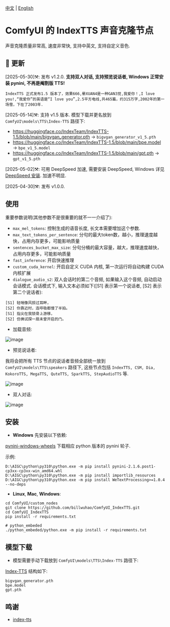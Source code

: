 [中文](README-CN.md) | [English](README.md) 

# ComfyUI 的 IndexTTS 声音克隆节点

声音克隆质量非常高, 速度非常快, 支持中英文, 支持自定义音色.

## 📣 更新

[2025-05-30]⚒️: 发布 v1.2.0. **支持双人对话, 支持预览说话者, Windows 正常安装 pynini, 不再是阉割版 TTS!**

`IndexTTS 正式发布1.5 版本了，效果666,晕XUAN4是一种GAN3觉,我爱你！,I love you!,“我爱你”的英语是“I love you”,2.5平方电线,共465篇，约315万字,2002年的第一场雪，下在了2003年.`


[2025-05-14]⚒️: 支持 v1.5 版本. 模型下载并更名放到 `ComfyUI\models\TTS\Index-TTS` 路径下:
- https://huggingface.co/IndexTeam/IndexTTS-1.5/blob/main/bigvgan_generator.pth  → `bigvgan_generator_v1_5.pth`
- https://huggingface.co/IndexTeam/IndexTTS-1.5/blob/main/bpe.model → `bpe_v1_5.model`
- https://huggingface.co/IndexTeam/IndexTTS-1.5/blob/main/gpt.pth → `gpt_v1_5.pth`

[2025-05-02]⚒️: 可用 DeepSpeed 加速, 需要安装 DeepSpeed, Windows 详见 [DeepSpeed 安装](https://github.com/deepspeedai/DeepSpeed/blob/master/blogs/windows/08-2024/chinese/README.md). 加速不明显.

[2025-04-30]⚒️: 发布 v1.0.0.

## 使用

重要参数说明(其他参数不是很重要的就不一一介绍了):
- `max_mel_tokens`: 控制生成的语音长度, 长文本需要增加这个参数.
- `max_text_tokens_per_sentence`: 分句的最大token数，越小，推理速度越快，占用内存更多，可能影响质量
- `sentences_bucket_max_size`: 分句分桶的最大容量，越大，推理速度越快，占用内存更多，可能影响质量
- `fast_inference`: 开启快速推理
- `custom_cuda_kernel`: 开启自定义 CUDA 内核, 第一次运行将自动构建 CUDA 内核扩展
- `dialogue_audio_s2`: 双人会话时的第二个音频, 如果输入这个音频, 自动启动会话模式. 会话模式下, 输入文本必须如下([S1] 表示第一个说话者, [S2] 表示第二个说话者):
```
[S1] 轻喘像风掠过耳畔，
[S2] 你靠近时，连呼吸都慢了半拍。
[S1] 指尖在我锁骨上游移，
[S2] 仿佛试探一扇未曾开启的门。
```

- 加载音频:

![image](https://github.com/billwuhao/ComfyUI_IndexTTS/blob/main/images/2025-04-30_19-22-46.png)

- 预览说话者:

我将会把所有 TTS 节点的说话者音频全部统一放到 `ComfyUI\models\TTS\speakers` 路径下, 这些节点包括 `IndexTTS, CSM, Dia, KokoroTTS, MegaTTS, QuteTTS, SparkTTS, StepAudioTTS` 等.

![image](https://github.com/billwuhao/ComfyUI_IndexTTS/blob/main/images/2025-05-30_22-30-05.png)

- 双人对话:

![image](https://github.com/billwuhao/ComfyUI_IndexTTS/blob/main/images/2025-05-30_22-15-23.png)

## 安装

- **Windows** 先安装以下依赖:

[pynini-windows-wheels](https://github.com/billwuhao/pynini-windows-wheels/releases/tag/v2.1.6.post1) 下载相应 python 版本的 pynini 轮子.

示例:
```
D:\AIGC\python\py310\python.exe -m pip install pynini-2.1.6.post1-cp3xx-cp3xx-win_amd64.whl
D:\AIGC\python\py310\python.exe -m pip install importlib_resources
D:\AIGC\python\py310\python.exe -m pip install WeTextProcessing>=1.0.4 --no-deps
```

- **Linux**, **Mac**, **Windows**:
```
cd ComfyUI/custom_nodes
git clone https://github.com/billwuhao/ComfyUI_IndexTTS.git
cd ComfyUI_IndexTTS
pip install -r requirements.txt

# python_embeded
./python_embeded/python.exe -m pip install -r requirements.txt
```

## 模型下载

- 模型需要手动下载放到 `ComfyUI\models\TTS\Index-TTS` 路径下:

[Index-TTS](https://huggingface.co/IndexTeam/Index-TTS/tree/main) 结构如下:

```
bigvgan_generator.pth
bpe.model
gpt.pth
```

## 鸣谢

- [index-tts](https://github.com/index-tts/index-tts)